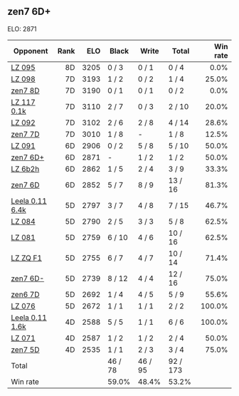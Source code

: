 ## zen7 6D+ ##

ELO: 2871

Opponent | Rank | ELO | Black | Write | Total | Win rate
---------|-----:|----:|-------|-------|-------|-------:
[LZ 095](LZ%20095.md) | 8D | 3205 | 0 / 3 | 0 / 1 | 0 / 4 | 0.0%
[LZ 098](LZ%20098.md) | 7D | 3193 | 1 / 2 | 0 / 2 | 1 / 4 | 25.0%
[zen7 8D](zen7%208D.md) | 7D | 3190 | 0 / 1 | 0 / 1 | 0 / 2 | 0.0%
[LZ 117 0.1k](LZ%20117%200.1k.md) | 7D | 3110 | 2 / 7 | 0 / 3 | 2 / 10 | 20.0%
[LZ 092](LZ%20092.md) | 7D | 3102 | 2 / 6 | 2 / 8 | 4 / 14 | 28.6%
[zen7 7D](zen7%207D.md) | 7D | 3010 | 1 / 8 | - | 1 / 8 | 12.5%
[LZ 091](LZ%20091.md) | 6D | 2906 | 0 / 2 | 5 / 8 | 5 / 10 | 50.0%
[zen7 6D+](zen7%206D+.md) | 6D | 2871 | - | 1 / 2 | 1 / 2 | 50.0%
[LZ 6b2h](LZ%206b2h.md) | 6D | 2862 | 1 / 5 | 2 / 4 | 3 / 9 | 33.3%
[zen7 6D](zen7%206D.md) | 6D | 2852 | 5 / 7 | 8 / 9 | 13 / 16 | 81.3%
[Leela 0.11 6.4k](Leela%200.11%206.4k.md) | 5D | 2797 | 3 / 7 | 4 / 8 | 7 / 15 | 46.7%
[LZ 084](LZ%20084.md) | 5D | 2790 | 2 / 5 | 3 / 3 | 5 / 8 | 62.5%
[LZ 081](LZ%20081.md) | 5D | 2759 | 6 / 10 | 4 / 6 | 10 / 16 | 62.5%
[LZ ZQ F1](LZ%20ZQ%20F1.md) | 5D | 2755 | 6 / 7 | 4 / 7 | 10 / 14 | 71.4%
[zen7 6D-](zen7%206D-.md) | 5D | 2739 | 8 / 12 | 4 / 4 | 12 / 16 | 75.0%
[zen6 7D](zen6%207D.md) | 5D | 2692 | 1 / 4 | 4 / 5 | 5 / 9 | 55.6%
[LZ 076](LZ%20076.md) | 5D | 2672 | 1 / 1 | 1 / 1 | 2 / 2 | 100.0%
[Leela 0.11 1.6k](Leela%200.11%201.6k.md) | 4D | 2588 | 5 / 5 | 1 / 1 | 6 / 6 | 100.0%
[LZ 071](LZ%20071.md) | 4D | 2587 | 1 / 2 | 1 / 2 | 2 / 4 | 50.0%
[zen7 5D](zen7%205D.md) | 4D | 2535 | 1 / 1 | 2 / 3 | 3 / 4 | 75.0%
Total | | | 46 / 78 | 46 / 95 | 92 / 173 | 
Win rate| | | 59.0% | 48.4% | 53.2% | 
